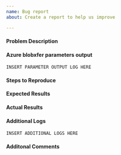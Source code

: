 ```yaml
---
name: Bug report
about: Create a report to help us improve

---
```


#### Problem Description

#### Azure blobxfer parameters output
```
INSERT PARAMETER OUTPUT LOG HERE
```

#### Steps to Reproduce

#### Expected Results

#### Actual Results

#### Additional Logs
```
INSERT ADDITIONAL LOGS HERE
```

#### Additonal Comments
